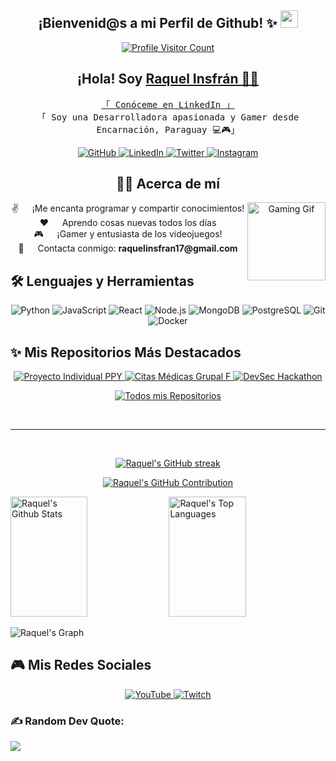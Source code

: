 <!-- Header -->
<h2 align="center">
  ¡Bienvenid@s a mi Perfil de Github! ✨
  <img src="https://media.giphy.com/media/hvRJCLFzcasrR4ia7z/giphy.gif" width="28">
</h2>

<p align="center">
  <a href="https://github.com/raquelinsfran">
    <img src="https://komarev.com/ghpvc/?username=raquelinsfran" alt="Profile Visitor Count" />
  </a>
</p>

<!-- Intro -->
<h2 align="center">
  ¡Hola! Soy <b><a target="_blank" href="https://www.linkedin.com/in/raquel-insfr%C3%A1n-7b6115285/">Raquel Insfrán 👩‍💻</a></b>
</h2>

<p align="center">
  <samp>
    <a href="https://www.linkedin.com/in/raquel-insfr%C3%A1n-7b6115285/">「 Conóceme en LinkedIn 」</a>
    <br>
    「 Soy una Desarrolladora apasionada y Gamer desde Encarnación, Paraguay 💻🎮」
  </samp>
</p>

<p align="center">
  <a href="https://github.com/raquelinsfran" target="_blank">
    <img src="https://img.shields.io/badge/GitHub-181717?style=for-the-badge&logo=github&logoColor=white" alt="GitHub" />
  </a>
  <a href="https://www.linkedin.com/in/raquel-insfr%C3%A1n-7b6115285/" target="_blank">
    <img src="https://img.shields.io/badge/LinkedIn-0077B5?style=for-the-badge&logo=linkedin&logoColor=white" alt="LinkedIn"/>
  </a>
  <a href="https://twitter.com/raquelinsfran_" target="_blank">
    <img src="https://img.shields.io/badge/Twitter-1DA1F2?style=for-the-badge&logo=twitter&logoColor=white" alt="Twitter"/>
  </a>
  <a href="https://www.instagram.com/raquelinsfran/" target="_blank">
    <img src="https://img.shields.io/badge/Instagram-fe4164?style=for-the-badge&logo=instagram&logoColor=white" alt="Instagram" />
  </a>
</p>

<!-- About Section -->
<h2 align="center">
  🧑‍💻 Acerca de mí
</h2>

<p align="center">
  <img align="right" width="125" src="https://i.giphy.com/qVJDUpdAHqItG.webp" alt="Gaming Gif" />
  ✌️ &emsp; ¡Me encanta programar y compartir conocimientos! <br/>
  ❤️ &emsp; Aprendo cosas nuevas todos los días <br/>
  🎮 &emsp; ¡Gamer y entusiasta de los videojuegos! <br/>
  📧 &emsp; Contacta conmigo: <b>raquelinsfran17@gmail.com</b>
</p>

<h2 align="left">
  🛠️ Lenguajes y Herramientas
</h2>
<p align="center">
  <img src="https://img.shields.io/badge/Python-3776AB?style=for-the-badge&logo=python&logoColor=white" alt="Python"/>
  <img src="https://img.shields.io/badge/JavaScript-F0DB4F?style=for-the-badge&logo=javascript&logoColor=black" alt="JavaScript"/>
  <img src="https://img.shields.io/badge/React-61DAFB?style=for-the-badge&logo=react&logoColor=black" alt="React"/>
  <img src="https://img.shields.io/badge/Node.js-339933?style=for-the-badge&logo=node.js&logoColor=white" alt="Node.js"/>
  <img src="https://img.shields.io/badge/MongoDB-47A248?style=for-the-badge&logo=mongodb&logoColor=white" alt="MongoDB"/>
  <img src="https://img.shields.io/badge/PostgreSQL-336791?style=for-the-badge&logo=postgresql&logoColor=white" alt="PostgreSQL"/>
  <img src="https://img.shields.io/badge/Git-F05032?style=for-the-badge&logo=git&logoColor=white" alt="Git"/>
  <img src="https://img.shields.io/badge/Docker-2496ED?style=for-the-badge&logo=docker&logoColor=white" alt="Docker"/>
</p>


<!-- Top Repositories -->
## ✨ Mis Repositorios Más Destacados

<p align="center">
<a href="https://github.com/raquelinsfran/proyecto_individualPPY">
    <img src="https://github-readme-stats.vercel.app/api/pin/?username=raquelinsfran&repo=proyecto_individualPPY&border_color=7F3FBF&bg_color=0D1117&title_color=C9D1D9&text_color=8B949E&icon_color=7F3FBF" alt="Proyecto Individual PPY" />
</a>
<a href="https://github.com/raquelinsfran/citas-medicas-grupal-f">
    <img src="https://github-readme-stats.vercel.app/api/pin/?username=raquelinsfran&repo=citas-medicas-grupal-f&border_color=7F3FBF&bg_color=0D1117&title_color=C9D1D9&text_color=8B949E&icon_color=7F3FBF" alt="Citas Médicas Grupal F" />
</a>
<a href="https://github.com/raquelinsfran/devsec-hackathon">
    <img src="https://github-readme-stats.vercel.app/api/pin/?username=raquelinsfran&repo=devsec-hackathon&border_color=7F3FBF&bg_color=0D1117&title_color=C9D1D9&text_color=8B949E&icon_color=7F3FBF" alt="DevSec Hackathon" />
</a>
 
</p>

<p align="center">
  <a href="https://github.com/raquelinsfran?tab=repositories" target="_blank">
    <img alt="Todos mis Repositorios" title="Ver Todos mis Repositorios" src="https://img.shields.io/badge/-Ver%20Todos%20Repos-2962FF?style=for-the-badge&logo=koding&logoColor=white"/>
  </a>
</p>

<br/>
<hr/>
<br/>

<p align="center">
  <a href="https://github.com/raquelinsfran">
    <img src="https://github-readme-streak-stats.herokuapp.com/?user=raquelinsfran&theme=radical&border=7F3FBF&background=0D1117" alt="Raquel's GitHub streak"/>
  </a>
</p>

<p align="center">
  <a href="https://github.com/raquelinsfran">
    <img src="https://github-profile-summary-cards.vercel.app/api/cards/profile-details?username=raquelinsfran&theme=radical" alt="Raquel's GitHub Contribution"/>
  </a>
</p>

<a> 
  <a href="https://github.com/raquelinsfran"><img alt="Raquel's Github Stats" src="https://denvercoder1-github-readme-stats.vercel.app/api?username=raquelinsfran&show_icons=true&count_private=true&theme=react&border_color=7F3FBF&bg_color=0D1117&title_color=F85D7F&icon_color=F8D866" height="192px" width="49.5%"/></a>
  <a href="https://github.com/raquelinsfran"><img alt="Raquel's Top Languages" src="https://denvercoder1-github-readme-stats.vercel.app/api/top-langs/?username=raquelinsfran&langs_count=8&layout=compact&theme=react&border_color=7F3FBF&bg_color=0D1117&title_color=F85D7F&icon_color=F8D866" height="192px" width="49.5%"/></a>
  <br/>
</a>

![Raquel's Graph](https://github-readme-activity-graph.vercel.app/graph?username=raquelinsfran&custom_title=Raquel%20Insfrán's%20GitHub%20Activity%20Graph&bg_color=0D1117&color=7F3FBF&line=7F3FBF&point=7F3FBF&area_color=FFFFFF&title_color=FFFFFF&area=true)

<h2 align="left">
  🎮 Mis Redes Sociales
</h2>

<p align="center">
  <a href="https://www.youtube.com/@raquelinsfran" target="_blank">
    <img src="https://img.shields.io/badge/YouTube-FF0000?style=for-the-badge&logo=youtube&logoColor=white" alt="YouTube" />
  </a>
  <a href="https://www.twitch.tv/raquelinsfran96" target="_blank">
    <img src="https://img.shields.io/badge/Twitch-9146FF?style=for-the-badge&logo=twitch&logoColor=white" alt="Twitch" />
  </a>
</p>

### ✍️ Random Dev Quote:
![](https://quotes-github-readme.vercel.app/api?type=horizontal&theme=radical)
